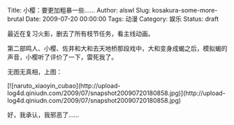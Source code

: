 Title: 小樱：要更加粗暴一些……
Author: alswl
Slug: kosakura-some-more-brutal
Date: 2009-07-20 00:00:00
Tags: 动漫
Category: 娱乐
Status: draft

最近在复习火影，删去了所有枝节任务，看主线动画。

第二部鸣人、小樱、佐井和大和去天地桥那段戏中，大和变身成蝎之后，模拟蝎的声音，小樱听了评价了一下，雷死我了。

无图无真相，上图：

[![naruto_xiaoyin_cubao](http://upload-
log4d.qiniudn.com/2009/07/snapshot20090720180858.jpg)](http://upload-
log4d.qiniudn.com/2009/07/snapshot20090720180858.jpg)

好，我承认，我邪恶了……

